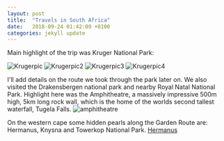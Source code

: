 ```yaml
---
layout: post
title:  "Travels in South Africa"
date:   2018-09-24 01:42:09 +0100
categories: jekyll update
---
```


Main highlight of the trip was Kruger National Park:

![Krugerpic]({{TiffanyVlaar.github.io}}/pics/Giraffe.JPG)
![Krugerpic2]({{TiffanyVlaar.github.io}}/pics/Rhino.JPG)
![Krugerpic3]({{TiffanyVlaar.github.io}}/pics/Elephants.JPG)
![Krugerpic4]({{TiffanyVlaar.github.io}}/pics/test.JPG)

I'll add details on the route we took through the park later on.
We also visited the Drakensbergen national park and nearby Royal Natal National Park. Highlight here was the Amphitheatre, a massively impressive 500m high, 5km long rock wall, which is the home of the worlds second tallest waterfall, Tugela Falls.
![amphitheatre]({{TiffanyVlaar.github.io}}/pics/Drakensbergen.JPG)

On the western cape some hidden pearls along the Garden Route are: Hermanus, Knysna and Towerkop National Park.
[Hermanus]({{TiffanyVlaar.github.io}}/pics/Hermanus.JPG)
<!--- de Hel -->